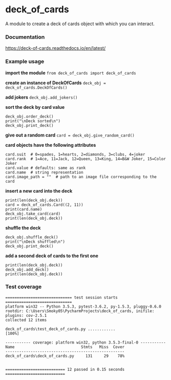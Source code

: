 # deck_of_cards
A module to create a deck of cards object with which you can interact.

### Documentation
https://deck-of-cards.readthedocs.io/en/latest/

### Example usage
**import the module**
`from deck_of_cards import deck_of_cards`

**create an instance of DeckOfCards**
`deck_obj = deck_of_cards.DeckOfCards()`

**add jokers**
`deck_obj.add_jokers()`

**sort the deck by card value**
```
deck_obj.order_deck()
print("\nDeck sorted\n")
deck_obj.print_deck()
```

**give out a random card**
`card = deck_obj.give_random_card()`

**card objects have the following attributes**
```
card.suit  # 0=spades, 1=hearts, 2=diamonds, 3=clubs, 4=joker
card.rank  # 1=Ace, 11=Jack, 12=Queen, 13=King, 14=B&W Joker, 15=Color Joker
card.value # defaults: same as rank
card.name  # string representation
card.image_path = ""  # path to an image file corresponding to the card
```

**insert a new card into the deck**
```
print(len(deck_obj.deck))
card = deck_of_cards.Card((2, 11))
print(card.name)
deck_obj.take_card(card)
print(len(deck_obj.deck))
```

**shuffle the deck**
```
deck_obj.shuffle_deck()
print("\nDeck shuffled\n")
deck_obj.print_deck()
```

**add a second deck of cards to the first one**
```
print(len(deck_obj.deck))
deck_obj.add_deck()
print(len(deck_obj.deck))
```

### Test coverage
```
============================= test session starts =============================
platform win32 -- Python 3.5.3, pytest-3.6.2, py-1.5.3, pluggy-0.6.0
rootdir: C:\Users\Smoky05\PycharmProjects\deck_of_cards, inifile:
plugins: cov-2.5.1
collected 12 items

deck_of_cards\test_deck_of_cards.py ............                         [100%]

----------- coverage: platform win32, python 3.5.3-final-0 -----------
Name                             Stmts   Miss  Cover
----------------------------------------------------
deck_of_cards\deck_of_cards.py     131     29    78%


========================== 12 passed in 0.15 seconds ==========================
```